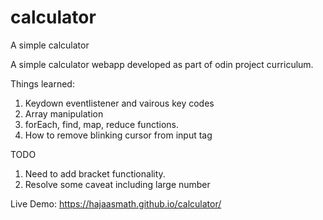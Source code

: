 # calculator
A simple calculator

A simple calculator webapp developed as part of odin project curriculum.

Things learned:
1. Keydown eventlistener and vairous key codes
2. Array manipulation
3. forEach, find, map, reduce functions.
4. How to remove blinking cursor from input tag

TODO
1. Need to add bracket functionality.
2. Resolve some caveat including large number

Live Demo: https://hajaasmath.github.io/calculator/
